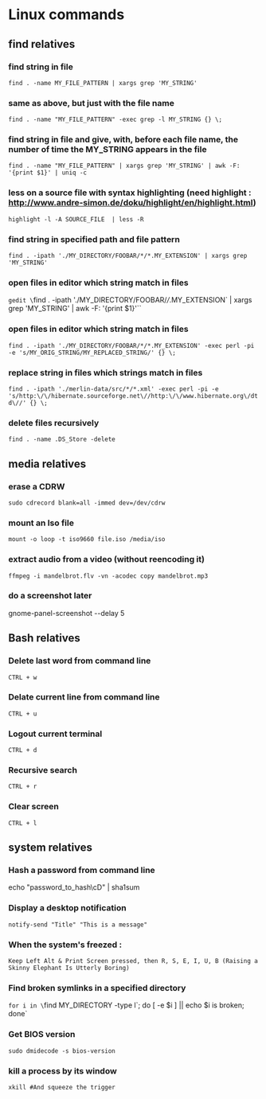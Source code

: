 Linux commands
==============


find relatives
--------------

### find string in file
`find . -name MY_FILE_PATTERN | xargs grep 'MY_STRING'`  

### same as above, but just with the file name
`find . -name "MY_FILE_PATTERN" -exec grep -l MY_STRING {} \;`  

### find string in file and give, with, before each file name, the number of time the MY_STRING appears in the file
`find . -name "MY_FILE_PATTERN" | xargs grep 'MY_STRING' | awk -F: '{print $1}' | uniq -c`  

### less on a source file with syntax highlighting (need highlight : http://www.andre-simon.de/doku/highlight/en/highlight.html)
`highlight -l -A SOURCE_FILE  | less -R`  

### find string in specified path and file pattern
`find . -ipath './MY_DIRECTORY/FOOBAR/*/*.MY_EXTENSION' | xargs grep 'MY_STRING'`  

### open files in editor which string match in files
`gedit \`find . -ipath './MY_DIRECTORY/FOOBAR/*/*.MY_EXTENSION\` | xargs grep 'MY_STRING' | awk -F: '{print $1}'``  

### open files in editor which string match in files
`find . -ipath './MY_DIRECTORY/FOOBAR/*/*.MY_EXTENSION' -exec perl -pi -e 's/MY_ORIG_STRING/MY_REPLACED_STRING/' {} \;`  

### replace string in files which strings match in files
`find . -ipath './merlin-data/src/*/*.xml' -exec perl -pi -e 's/http:\/\/hibernate.sourceforge.net\//http:\/\/www.hibernate.org\/dtd\//' {} \;`  

### delete files recursively
`find . -name .DS_Store -delete`  


media relatives
---------------

### erase a CDRW
`sudo cdrecord blank=all -immed dev=/dev/cdrw`  

### mount an Iso file
`mount -o loop -t iso9660 file.iso /media/iso`  

### extract audio from a video (without reencoding it)
`ffmpeg -i mandelbrot.flv -vn -acodec copy mandelbrot.mp3`  

### do a screenshot later
gnome-panel-screenshot --delay 5

Bash relatives
--------------

### Delete last word from command line
`CTRL + w`  

### Delate current line from command line
`CTRL + u`  

### Logout current terminal
`CTRL + d`  

### Recursive search
`CTRL + r`  

### Clear screen
`CTRL + l`  


system relatives
-----------------

### Hash a password from command line
echo "password_to_hash\cD" | sha1sum

### Display a desktop notification
`notify-send "Title" "This is a message"`  

### When the system's freezed :
`Keep Left Alt & Print Screen pressed, then R, S, E, I, U, B (Raising a Skinny Elephant Is Utterly Boring)`  

### Find broken symlinks in a specified directory
`for i in \`find MY_DIRECTORY -type l\`; do [ -e $i ] || echo $i is broken; done`  

### Get BIOS version
`sudo dmidecode -s bios-version`  

### kill a process by its window
`xkill #And squeeze the trigger`
